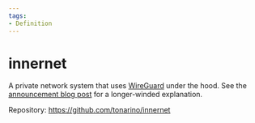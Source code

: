 ```yaml
---
tags:
- Definition
---
```

# innernet
A private network system that uses [WireGuard](https://wireguard.com) under the hood. See the [announcement blog post](https://blog.tonari.no/introducing-innernet) for a longer-winded explanation.

Repository: <https://github.com/tonarino/innernet>